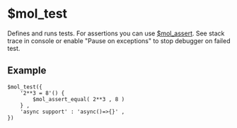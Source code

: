 # $mol_test

Defines and runs tests. For assertions you can use [$mol_assert](https://github.com/eigenmethod/mol/tree/master/assert).
See stack trace in console or enable "Pause on exceptions" to stop debugger on failed test.

## Example

```
$mol_test({
    '2**3 = 8'() {
        $mol_assert_equal( 2**3 , 8 )
    } ,
    'async support' : 'async()=>{}' ,
})
```
